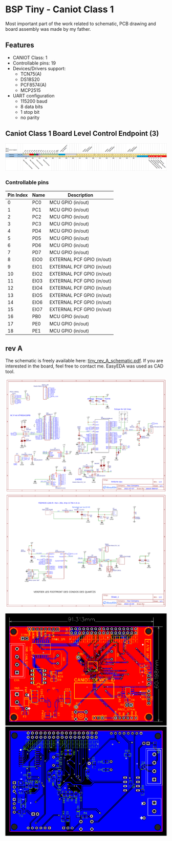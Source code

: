 # BSP Tiny - Caniot Class 1

Most important part of the work related to schematic, PCB drawing and board 
assembly was made by my father.

## Features

- CANIOT Class: 1
- Controllable pins: 19
- Devices/Drivers support:
  - TCN75(A)
  - DS18S20
  - PCF8574(A)
  - MCP2515
- UART configuration
  - 115200 baud
  - 8 data bits
  - 1 stop bit
  - no parity

## Caniot Class 1 Board Level Control Endpoint (3)

![pics/bsp-cls1-blc.png](pics/bsp-cls1-blc.png)

### Controllable pins

| Pin Index | Name | Description                |
| --------- | ---- | -------------------------- |
| 0         | PC0  | MCU GPIO          (in/out) |
| 1         | PC1  | MCU GPIO          (in/out) |
| 2         | PC2  | MCU GPIO          (in/out) |
| 3         | PC3  | MCU GPIO          (in/out) |
| 4         | PD4  | MCU GPIO          (in/out) |
| 5         | PD5  | MCU GPIO          (in/out) |
| 6         | PD6  | MCU GPIO          (in/out) |
| 7         | PD7  | MCU GPIO          (in/out) |
| 8         | EIO0 | EXTERNAL PCF GPIO (in/out) |
| 9         | EIO1 | EXTERNAL PCF GPIO (in/out) |
| 10        | EIO2 | EXTERNAL PCF GPIO (in/out) |
| 11        | EIO3 | EXTERNAL PCF GPIO (in/out) |
| 12        | EIO4 | EXTERNAL PCF GPIO (in/out) |
| 13        | EIO5 | EXTERNAL PCF GPIO (in/out) |
| 14        | EIO6 | EXTERNAL PCF GPIO (in/out) |
| 15        | EIO7 | EXTERNAL PCF GPIO (in/out) |
| 16        | PB0  | MCU GPIO          (in/out) |
| 17        | PE0  | MCU GPIO          (in/out) |
| 18        | PE1  | MCU GPIO          (in/out) |

## rev A

The schematic is freely available here: [tiny_rev_A_schematic.pdf](./res/tiny_rev_A_schematic.pdf).
If you are interested in the board, feel free to contact me. EasyEDA was used as CAD tool.

![](pics/tiny_rev_A_sch_arduino.png)
![](pics/tiny_rev_A_sch_power_can.png)

![](pics/tiny_rev_A_board_top_illus.png)
![](pics/tiny_rev_A_board_bot_illus.png)
